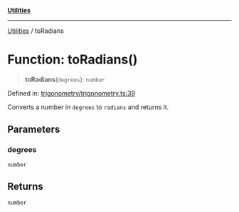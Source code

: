 [**Utilities**](../README.md)

***

[Utilities](../README.md) / toRadians

# Function: toRadians()

> **toRadians**(`degrees`): `number`

Defined in: [trigonometry/trigonometry.ts:39](https://github.com/noobiept/utilities/blob/786efe35015e1a6c21914057e8b0d5fc10429d8e/source/trigonometry/trigonometry.ts#L39)

Converts a number in `degrees` to `radians` and returns it.

## Parameters

### degrees

`number`

## Returns

`number`
